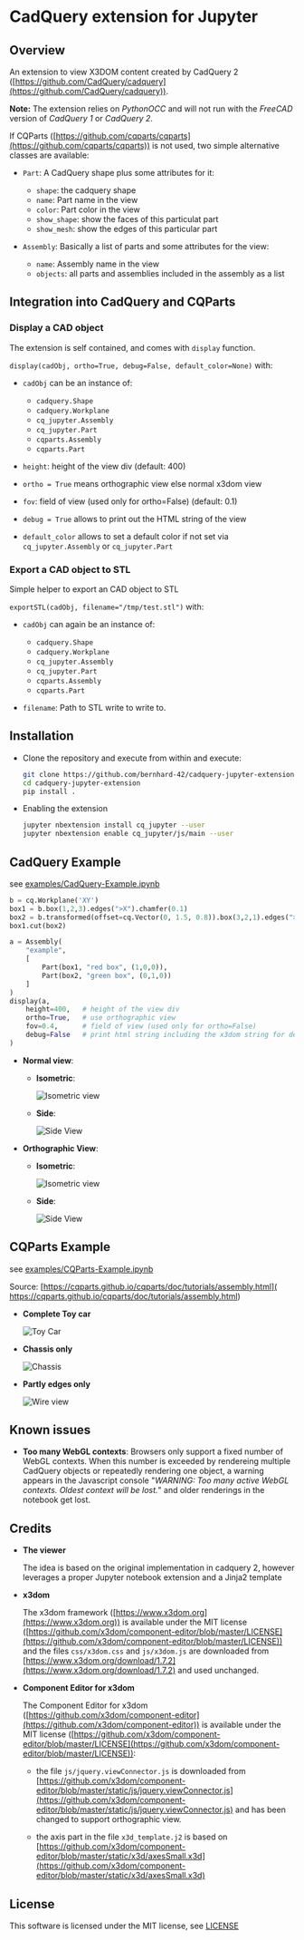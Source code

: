 # CadQuery extension for Jupyter

## Overview

An extension to view X3DOM content created by CadQuery 2 ([https://github.com/CadQuery/cadquery](https://github.com/CadQuery/cadquery)). 

**Note:** The extension relies on *PythonOCC* and will not run with the *FreeCAD* version of *CadQuery 1* or *CadQuery 2*.

If CQParts ([https://github.com/cqparts/cqparts](https://github.com/cqparts/cqparts)) is not used, two simple alternative classes are available:

- `Part`: A CadQuery shape plus some attributes for it:

    - `shape`: the cadquery shape
    - `name`: Part name in the view
    - `color`: Part color in the view
    - `show_shape`: show the faces of this particulat part
    - `show_mesh`: show the edges of this particular part

- `Assembly`: Basically a list of parts and some attributes for the view:

    - `name`: Assembly  name in the view
    - `objects`: all parts and assemblies included in the assembly as a list

## Integration into CadQuery and CQParts

### Display a CAD object

The extension is self contained, and comes with `display` function.

`display(cadObj, ortho=True, debug=False, default_color=None)` with:

- `cadObj` can be an instance of:

    - `cadquery.Shape`
    - `cadquery.Workplane`
    - `cq_jupyter.Assembly`
    - `cq_jupyter.Part`
    - `cqparts.Assembly`
    - `cqparts.Part`

- `height`: height of the view div (default: 400)
- `ortho = True` means orthographic view else normal x3dom view
- `fov`: field of view (used only for ortho=False) (default: 0.1)
- `debug = True` allows to print out the HTML string of the view
- `default_color` allows to set a default color if not set via `cq_jupyter.Assembly` or  `cq_jupyter.Part`

### Export a CAD object to STL

Simple helper to export an CAD object to STL

`exportSTL(cadObj, filename="/tmp/test.stl")` with:

- `cadObj` can again be an instance of:

    - `cadquery.Shape`
    - `cadquery.Workplane`
    - `cq_jupyter.Assembly`
    - `cq_jupyter.Part`
    - `cqparts.Assembly`
    - `cqparts.Part`

- `filename`: Path to STL write to write to.

## Installation

- Clone the repository and execute from within and execute:

    ```bash
    git clone https://github.com/bernhard-42/cadquery-jupyter-extension.git
    cd cadquery-jupyter-extension
    pip install .
    ```

- Enabling the extension

    ```bash
    jupyter nbextension install cq_jupyter --user
    jupyter nbextension enable cq_jupyter/js/main --user
    ```

## CadQuery Example 

see [examples/CadQuery-Example.ipynb](./examples/CadQuery-Example.ipynb)

```python
b = cq.Workplane('XY')
box1 = b.box(1,2,3).edges(">X").chamfer(0.1)
box2 = b.transformed(offset=cq.Vector(0, 1.5, 0.8)).box(3,2,1).edges(">Z").fillet(0.1)
box1.cut(box2)

a = Assembly(
    "example",
    [
        Part(box1, "red box", (1,0,0)),
        Part(box2, "green box", (0,1,0))
    ]
)
display(a,
    height=400,   # height of the view div
    ortho=True,   # use orthographic view
    fov=0.4,      # field of view (used only for ortho=False)
    debug=False   # print html string including the x3dom string for debugging
)
```

- **Normal view**:

  - **Isometric**:

      ![Isometric view](./screenshots/isometric-non-ortho.png)

  - **Side**:

      ![Side View](./screenshots/side-non-ortho.png)

- **Orthographic View**:

  - **Isometric**:

      ![Isometric view](./screenshots/isometric-ortho.png)

  - **Side**:

      ![Side View](./screenshots/side-ortho.png)


## CQParts Example

see [examples/CQParts-Example.ipynb](./examples/CQParts-Example.ipynb)

Source: [https://cqparts.github.io/cqparts/doc/tutorials/assembly.html]( https://cqparts.github.io/cqparts/doc/tutorials/assembly.html)

- **Complete Toy car**

    ![Toy Car](./screenshots/cqparts-toy-car.png)

- **Chassis only**

    ![Chassis](./screenshots/cqparts-toy-car-chassis.png)

- **Partly edges only**

    ![Wire view](./screenshots/cqparts-toy-car-wires.png)


## Known issues

- **Too many WebGL contexts**: Browsers only support a fixed number of WebGL contexts. When this number is exceeded by rendereing multiple CadQuery objects or repeatedly rendering one object, a warning appears in the Javascript console "*WARNING: Too many active WebGL contexts. Oldest context will be lost.*" and older renderings in the notebook get lost.


## Credits

- **The viewer**

    The idea is based on the original implementation in cadquery 2, however leverages a proper Jupyter notebook extension and a Jinja2 template

- **x3dom**

    The x3dom framework ([https://www.x3dom.org](https://www.x3dom.org)) is available under the MIT license ([https://github.com/x3dom/component-editor/blob/master/LICENSE](https://github.com/x3dom/component-editor/blob/master/LICENSE)) and the files `css/x3dom.css` and `js/x3dom.js` are downloaded from [https://www.x3dom.org/download/1.7.2](https://www.x3dom.org/download/1.7.2) and used unchanged.

- **Component Editor for x3dom**

    The Component Editor for x3dom ([https://github.com/x3dom/component-editor](https://github.com/x3dom/component-editor)) is available under the MIT license ([https://github.com/x3dom/component-editor/blob/master/LICENSE](https://github.com/x3dom/component-editor/blob/master/LICENSE)):

    - the file `js/jquery.viewConnector.js` is downloaded from [https://github.com/x3dom/component-editor/blob/master/static/js/jquery.viewConnector.js](https://github.com/x3dom/component-editor/blob/master/static/js/jquery.viewConnector.js) and has been changed to support orthographic view.

    - the axis part in the file `x3d_template.j2` is based on [https://github.com/x3dom/component-editor/blob/master/static/x3d/axesSmall.x3d](https://github.com/x3dom/component-editor/blob/master/static/x3d/axesSmall.x3d)

## License

This software is licensed under the MIT license, see [LICENSE](./LICENSE)
